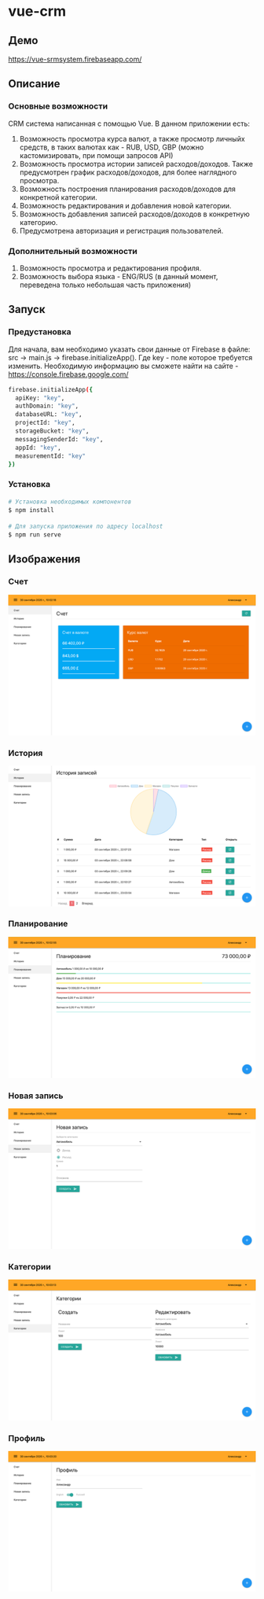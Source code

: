 # vue-crm
## Демо
https://vue-srmsystem.firebaseapp.com/

## Описание 
### Основные возможности
CRM система написанная с помощью Vue. В данном приложении есть:
1) Возможность просмотра курса валют, а также просмотр личныйх средств, в таких валютах как - RUB, USD, GBP (можно кастомизировать, при помощи запросов API)
2) Возможность просмотра истории записей расходов/доходов. Также предусмотрен график расходов/доходов, для более наглядного просмотра.
3) Возможность построения планирования расходов/доходов для конкретной категории.
4) Возможность редактирования и добавления новой категории.
5) Возможность добавления записей расходов/доходов в конкретную категорию.
6) Предусмотрена авторизация и регистрация пользователей.

### Дополнительный возможности
1) Возможность просмотра и редактирования профиля.
2) Возможность выбора языка - ENG/RUS (в данный момент, переведена только небольшая часть приложения)

## Запуск
### Предустановка
Для начала, вам необходимо указать свои данные от Firebase в файле: src -> main.js -> firebase.initializeApp().
Где key - поле которое требуется изменить.
Необходимую информацию вы сможете найти на сайте - https://console.firebase.google.com/
```bash
firebase.initializeApp({
  apiKey: "key",
  authDomain: "key",
  databaseURL: "key",
  projectId: "key",
  storageBucket: "key",
  messagingSenderId: "key",
  appId: "key",
  measurementId: "key"
})
```

### Установка
```bash
# Установка необходимых компонентов
$ npm install

# Для запуска приложения по адресу localhost
$ npm run serve
```

## Изображения
### Счет
![Счет](https://github.com/alexandr-blinkov/vue-crm/raw/master/public/img/github/1.png)
### История
![История](https://github.com/alexandr-blinkov/vue-crm/raw/master/public/img/github/2.png)
### Планирование
![Планирование](https://github.com/alexandr-blinkov/vue-crm/raw/master/public/img/github/3.png)
### Новая запись
![Новая запись](https://github.com/alexandr-blinkov/vue-crm/raw/master/public/img/github/4.png)
### Категории
![Категории](https://github.com/alexandr-blinkov/vue-crm/raw/master/public/img/github/5.png)
### Профиль
![Профиль](https://github.com/alexandr-blinkov/vue-crm/raw/master/public/img/github/6.png)


